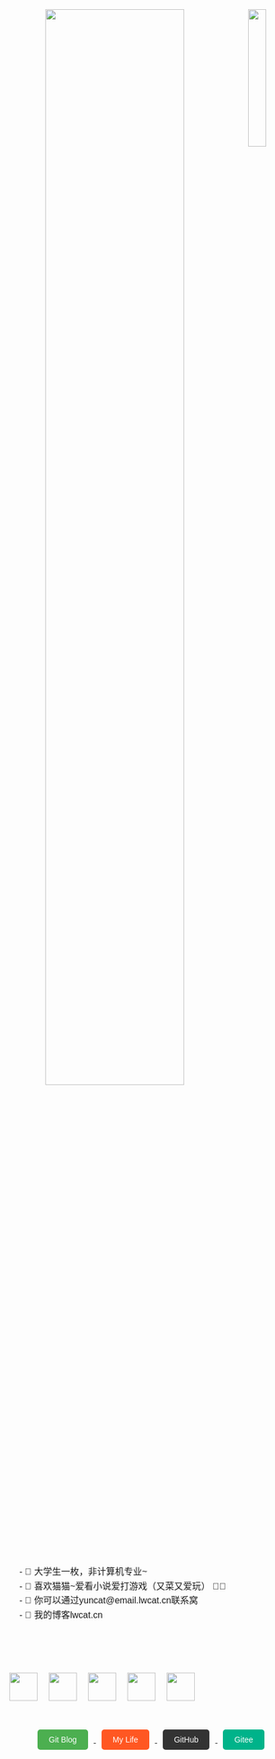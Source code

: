 <div align="center">
  <!-- 头像和简介图标 -->
  <img src="https://img.czzu.cn/u/git/sAc68e9u.png" width="25%" align="right" />
  <img src="https://cdn.lwcat.cn/git.svg" width="70%" />
  <br><br>

  <!-- 个人简介 -->
  <pre style="text-align: left; font-size: 16px; line-height: 1.6; font-family: 'Arial', sans-serif;">
    - 🌱 大学生一枚，非计算机专业~
    - 🐾 喜欢猫猫~爱看小说爱打游戏（又菜又爱玩） 🐤🐥
    - 💬 你可以通过yuncat@email.lwcat.cn联系窝
    - 🤔 我的博客lwcat.cn
  </pre>
  <br><br>

  <div style="display: flex; align-items: center;">
    <img src="https://cdn.lwcat.cn/wordpress/them/assets/images/top/meow.gif" height="50" style="margin-right: 20px;" />
    <img src="https://cdn.lwcat.cn/wordpress/them/assets/images/top/lemon.gif" height="50" style="margin-right: 20px;" />
    <img src="https://cdn.lwcat.cn/wordpress/them/assets/images/top/dance.gif" height="50" style="margin-right: 20px;" />
    <img src="https://cdn.lwcat.cn/wordpress/them/assets/images/top/lolisister2.gif" height="50" style="margin-right: 20px;" />
    <img src="https://cdn.lwcat.cn/wordpress/them/assets/images/top/lolisister1.gif" height="50" style="margin-right: 20px;" />
  </div>
  <br><br><br>

  <!-- 社交媒体按钮 -->
  <a href="https://lwcat.cn">
    <button style="padding: 10px 20px; font-size: 14px; background-color: #4CAF50; color: white; border: none; border-radius: 5px; margin: 0 10px;">
      Git Blog
    </button>
  </a>
  <a href="https://mylove.lifestyle">
    <button style="padding: 10px 20px; font-size: 14px; background-color: #FF5722; color: white; border: none; border-radius: 5px; margin: 0 10px;">
      My Life
    </button>
  </a>
  <a href="https://github.com/smcloudcat/">
    <button style="padding: 10px 20px; font-size: 14px; background-color: #333; color: white; border: none; border-radius: 5px; margin: 0 10px;">
      GitHub
    </button>
  </a>
  <a href="https://gitee.com/ximami/">
    <button style="padding: 10px 20px; font-size: 14px; background-color: #00B38A; color: white; border: none; border-radius: 5px; margin: 0 10px;">
      Gitee
    </button>
  </a>
</div>
